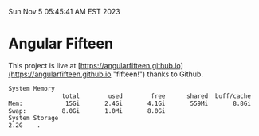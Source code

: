 Sun Nov  5 05:45:41 AM EST 2023

# Angular Fifteen


This project is live at [https://angularfifteen.github.io](https://angularfifteen.github.io "fifteen!") thanks to Github.

```bash
System Memory
               total        used        free      shared  buff/cache   available
Mem:            15Gi       2.4Gi       4.1Gi       559Mi       8.8Gi        11Gi
Swap:          8.0Gi       1.0Mi       8.0Gi
System Storage
2.2G	.
```
```bash
